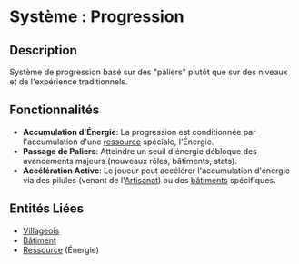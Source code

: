 # Système : Progression

## Description
Système de progression basé sur des "paliers" plutôt que sur des niveaux et de l'expérience traditionnels.

## Fonctionnalités
- **Accumulation d'Énergie**: La progression est conditionnée par l'accumulation d'une [ressource](../Entities/Resource.md) spéciale, l'Énergie.
- **Passage de Paliers**: Atteindre un seuil d'énergie débloque des avancements majeurs (nouveaux rôles, bâtiments, stats).
- **Accélération Active**: Le joueur peut accélérer l'accumulation d'énergie via des pilules (venant de l'[Artisanat](./Crafting.md)) ou des [bâtiments](../Entities/Building.md) spécifiques.

## Entités Liées
- [Villageois](../Entities/Villager.md)
- [Bâtiment](../Entities/Building.md)
- [Ressource](../Entities/Resource.md) (Énergie)
